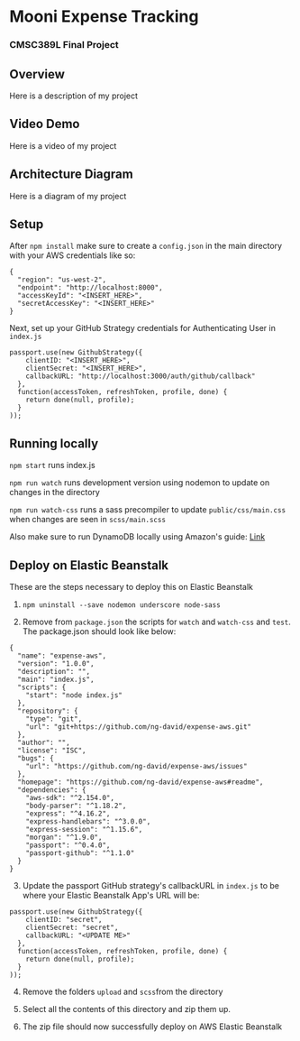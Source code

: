 # Mooni Expense Tracking
### CMSC389L Final Project

## Overview

Here is a description of my project

## Video Demo

Here is a video of my project

## Architecture Diagram

Here is a diagram of my project

## Setup
After `npm install` make sure to create a `config.json` in the main directory with your AWS credentials like so:

```
{
  "region": "us-west-2",
  "endpoint": "http://localhost:8000",
  "accessKeyId": "<INSERT_HERE>",
  "secretAccessKey": "<INSERT_HERE>"
}
```

Next, set up your GitHub Strategy credentials for Authenticating User in `index.js`

```
passport.use(new GithubStrategy({
    clientID: "<INSERT_HERE>",
    clientSecret: "<INSERT_HERE>",
    callbackURL: "http://localhost:3000/auth/github/callback"
  },
  function(accessToken, refreshToken, profile, done) {
    return done(null, profile);
  }
));
```

## Running locally

`npm start` runs index.js

`npm run watch` runs development version using nodemon to update on changes in the directory

`npm run watch-css` runs a sass precompiler to update `public/css/main.css` when changes are seen in `scss/main.scss`

Also make sure to run DynamoDB locally using Amazon's guide: [Link](http://docs.aws.amazon.com/amazondynamodb/latest/developerguide/DynamoDBLocal.html)

## Deploy on Elastic Beanstalk
These are the steps necessary to deploy this on Elastic Beanstalk

1. `npm uninstall --save nodemon underscore node-sass`

2. Remove from `package.json` the scripts for `watch` and `watch-css` and `test`. The package.json should look like below:

```
{
  "name": "expense-aws",
  "version": "1.0.0",
  "description": "",
  "main": "index.js",
  "scripts": {
    "start": "node index.js"
  },
  "repository": {
    "type": "git",
    "url": "git+https://github.com/ng-david/expense-aws.git"
  },
  "author": "",
  "license": "ISC",
  "bugs": {
    "url": "https://github.com/ng-david/expense-aws/issues"
  },
  "homepage": "https://github.com/ng-david/expense-aws#readme",
  "dependencies": {
    "aws-sdk": "^2.154.0",
    "body-parser": "^1.18.2",
    "express": "^4.16.2",
    "express-handlebars": "^3.0.0",
    "express-session": "^1.15.6",
    "morgan": "^1.9.0",
    "passport": "^0.4.0",
    "passport-github": "^1.1.0"
  }
}
```

3. Update the passport GitHub strategy's callbackURL in `index.js` to be where your Elastic Beanstalk App's URL will be:
```
passport.use(new GithubStrategy({
    clientID: "secret",
    clientSecret: "secret",
    callbackURL: "<UPDATE ME>"
  },
  function(accessToken, refreshToken, profile, done) {
    return done(null, profile);
  }
));
```

4. Remove the folders `upload` and `scss`from the directory

5. Select all the contents of this directory and zip them up.

6. The zip file should now successfully deploy on AWS Elastic Beanstalk
